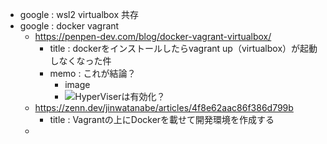 - google : wsl2 virtualbox 共存
- google : docker vagrant
    - https://penpen-dev.com/blog/docker-vagrant-virtualbox/
        - title : dockerをインストールしたらvagrant up（virtualbox）が起動しなくなった件
        - memo : これが結論？
            - image
            - ![HyperViserは有効化？](https://penpen-dev.com/blog/wp-content/uploads/ntrnrsntr.png)
    - https://zenn.dev/jinwatanabe/articles/4f8e62aac86f386d799b
        - title : Vagrantの上にDockerを載せて開発環境を作成する
    - 
